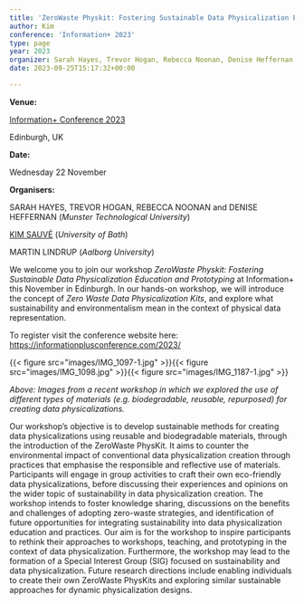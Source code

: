 ```yaml
---
title: 'ZeroWaste Physkit: Fostering Sustainable Data Physicalization Education and Prototyping'
author: Kim
conference: 'Information+ 2023'
type: page
year: 2023
organizer: Sarah Hayes, Trevor Hogan, Rebecca Noonan, Denise Heffernan, Kim Sauvé, and Martin Lindrup
date: 2023-09-25T15:17:32+00:00

---
```


**Venue:**
    
<a href="https://informationplusconference.com/2023/" data-type="link" data-id="https://informationplusconference.com/2023/">Information+ Conference 2023</a>

Edinburgh, UK

**Date:**

Wednesday 22 November


**Organisers:**
    
SARAH HAYES, TREVOR HOGAN, REBECCA NOONAN and DENISE HEFFERNAN (<em>Munster Technological University</em>)

<a href="https://www.kimsauve.nl">KIM SAUVÉ</a> (<em>University of Bath</em>)

MARTIN LINDRUP (<em>Aalborg University</em>)


We welcome you to join our workshop<em> ZeroWaste Physkit: Fostering Sustainable Data Physicalization Education and Prototyping </em>at Information+ this November in Edinburgh. In our hands-on workshop, we will introduce the concept of <em>Zero Waste Data Physicalization Kits</em>, and explore what sustainability and environmentalism mean in the context of physical data representation.


To register visit the conference website here: <a href="https://informationplusconference.com/2023/#program">https://informationplusconference.com/2023/</a>


{{< figure src="images/IMG_1097-1.jpg"  >}}{{< figure src="images/IMG_1098.jpg"  >}}{{< figure src="images/IMG_1187-1.jpg" >}}


_Above: Images from a recent workshop in which we explored the use of different types of materials (e.g. biodegradable, reusable, repurposed) for creating data physicalizations._ 

Our workshop&#8217;s objective is to develop sustainable methods for creating data physicalizations using reusable and biodegradable materials, through the introduction of the ZeroWaste PhysKit. It aims to counter the environmental impact of conventional data physicalization creation through practices that emphasise the responsible and reflective use of materials. Participants will engage in group activities to craft their own eco-friendly data physicalizations, before discussing their experiences and opinions on the wider topic of sustainability in data physicalization creation. The workshop intends to foster knowledge sharing, discussions on the benefits and challenges of adopting zero-waste strategies, and identification of future opportunities for integrating sustainability into data physicalization education and practices. Our aim is for the workshop to inspire participants to rethink their approaches to workshops, teaching, and prototyping in the context of data physicalization. Furthermore, the workshop may lead to the formation of a Special Interest Group (SIG) focused on sustainability and data physicalization. Future research directions include enabling individuals to create their own ZeroWaste PhysKits and exploring similar sustainable approaches for dynamic physicalization designs.